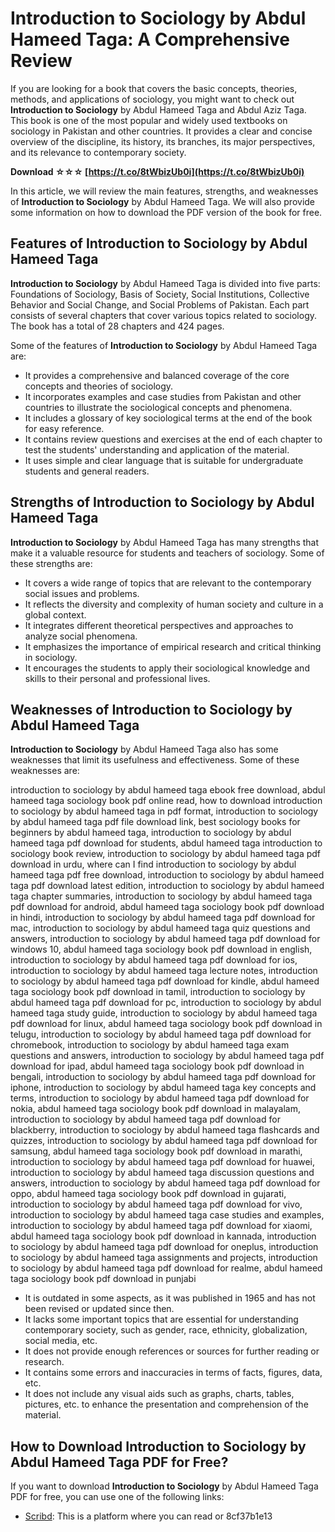 
 
# Introduction to Sociology by Abdul Hameed Taga: A Comprehensive Review
 
If you are looking for a book that covers the basic concepts, theories, methods, and applications of sociology, you might want to check out **Introduction to Sociology** by Abdul Hameed Taga and Abdul Aziz Taga. This book is one of the most popular and widely used textbooks on sociology in Pakistan and other countries. It provides a clear and concise overview of the discipline, its history, its branches, its major perspectives, and its relevance to contemporary society.
 
**Download ☆☆☆ [https://t.co/8tWbizUb0i](https://t.co/8tWbizUb0i)**


 
In this article, we will review the main features, strengths, and weaknesses of **Introduction to Sociology** by Abdul Hameed Taga. We will also provide some information on how to download the PDF version of the book for free.
 
## Features of Introduction to Sociology by Abdul Hameed Taga
 
**Introduction to Sociology** by Abdul Hameed Taga is divided into five parts: Foundations of Sociology, Basis of Society, Social Institutions, Collective Behavior and Social Change, and Social Problems of Pakistan. Each part consists of several chapters that cover various topics related to sociology. The book has a total of 28 chapters and 424 pages.
 
Some of the features of **Introduction to Sociology** by Abdul Hameed Taga are:
 
- It provides a comprehensive and balanced coverage of the core concepts and theories of sociology.
- It incorporates examples and case studies from Pakistan and other countries to illustrate the sociological concepts and phenomena.
- It includes a glossary of key sociological terms at the end of the book for easy reference.
- It contains review questions and exercises at the end of each chapter to test the students' understanding and application of the material.
- It uses simple and clear language that is suitable for undergraduate students and general readers.

## Strengths of Introduction to Sociology by Abdul Hameed Taga
 
**Introduction to Sociology** by Abdul Hameed Taga has many strengths that make it a valuable resource for students and teachers of sociology. Some of these strengths are:

- It covers a wide range of topics that are relevant to the contemporary social issues and problems.
- It reflects the diversity and complexity of human society and culture in a global context.
- It integrates different theoretical perspectives and approaches to analyze social phenomena.
- It emphasizes the importance of empirical research and critical thinking in sociology.
- It encourages the students to apply their sociological knowledge and skills to their personal and professional lives.

## Weaknesses of Introduction to Sociology by Abdul Hameed Taga
 
**Introduction to Sociology** by Abdul Hameed Taga also has some weaknesses that limit its usefulness and effectiveness. Some of these weaknesses are:
 
introduction to sociology by abdul hameed taga ebook free download,  abdul hameed taga sociology book pdf online read,  how to download introduction to sociology by abdul hameed taga in pdf format,  introduction to sociology by abdul hameed taga pdf file download link,  best sociology books for beginners by abdul hameed taga,  introduction to sociology by abdul hameed taga pdf download for students,  abdul hameed taga introduction to sociology book review,  introduction to sociology by abdul hameed taga pdf download in urdu,  where can I find introduction to sociology by abdul hameed taga pdf free download,  introduction to sociology by abdul hameed taga pdf download latest edition,  introduction to sociology by abdul hameed taga chapter summaries,  introduction to sociology by abdul hameed taga pdf download for android,  abdul hameed taga sociology book pdf download in hindi,  introduction to sociology by abdul hameed taga pdf download for mac,  introduction to sociology by abdul hameed taga quiz questions and answers,  introduction to sociology by abdul hameed taga pdf download for windows 10,  abdul hameed taga sociology book pdf download in english,  introduction to sociology by abdul hameed taga pdf download for ios,  introduction to sociology by abdul hameed taga lecture notes,  introduction to sociology by abdul hameed taga pdf download for kindle,  abdul hameed taga sociology book pdf download in tamil,  introduction to sociology by abdul hameed taga pdf download for pc,  introduction to sociology by abdul hameed taga study guide,  introduction to sociology by abdul hameed taga pdf download for linux,  abdul hameed taga sociology book pdf download in telugu,  introduction to sociology by abdul hameed taga pdf download for chromebook,  introduction to sociology by abdul hameed taga exam questions and answers,  introduction to sociology by abdul hameed taga pdf download for ipad,  abdul hameed taga sociology book pdf download in bengali,  introduction to sociology by abdul hameed taga pdf download for iphone,  introduction to sociology by abdul hameed taga key concepts and terms,  introduction to sociology by abdul hameed taga pdf download for nokia,  abdul hameed taga sociology book pdf download in malayalam,  introduction to sociology by abdul hameed taga pdf download for blackberry,  introduction to sociology by abdul hameed taga flashcards and quizzes,  introduction to sociology by abdul hameed taga pdf download for samsung,  abdul hameed taga sociology book pdf download in marathi,  introduction to sociology by abdul hameed taga pdf download for huawei,  introduction to sociology by abdul hameed taga discussion questions and answers,  introduction to sociology by abdul hameed taga pdf download for oppo,  abdul hameed taga sociology book pdf download in gujarati,  introduction to sociology by abdul hameed taga pdf download for vivo,  introduction to sociology by abdul hameed taga case studies and examples,  introduction to sociology by abdul hameed taga pdf download for xiaomi,  abdul hameed taga sociology book pdf download in kannada,  introduction to sociology by abdul hameed taga pdf download for oneplus,  introduction to sociology by abdul hameed taga assignments and projects,  introduction to sociology by abdul hameed taga pdf download for realme,  abdul hameed taga sociology book pdf download in punjabi

- It is outdated in some aspects, as it was published in 1965 and has not been revised or updated since then.
- It lacks some important topics that are essential for understanding contemporary society, such as gender, race, ethnicity, globalization, social media, etc.
- It does not provide enough references or sources for further reading or research.
- It contains some errors and inaccuracies in terms of facts, figures, data, etc.
- It does not include any visual aids such as graphs, charts, tables, pictures, etc. to enhance the presentation and comprehension of the material.

## How to Download Introduction to Sociology by Abdul Hameed Taga PDF for Free?
 
If you want to download **Introduction to Sociology** by Abdul Hameed Taga PDF for free, you can use one of the following links:

- [Scribd](https://www.scribd.com/document/392259398/An-Introduction-to-Sociology-by-Abdul-Hameed-Taga-Abdul-Aziz-Taga-PDF): This is a platform where you can read or 8cf37b1e13


